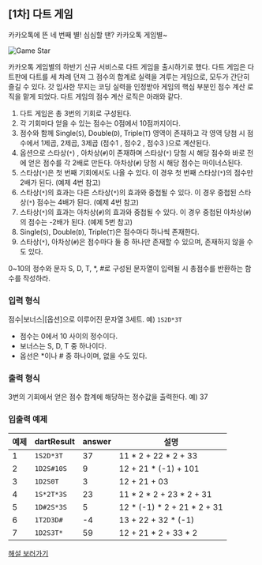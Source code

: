## [1차] 다트 게임

카카오톡에 뜬 네 번째 별! 심심할 땐? 카카오톡 게임별~

![Game Star](http://t1.kakaocdn.net/welcome2018/gamestar.png)

카카오톡 게임별의 하반기 신규 서비스로 다트 게임을 출시하기로 했다. 다트 게임은 다트판에 다트를 세 차례 던져 그 점수의 합계로 실력을 겨루는 게임으로, 모두가 간단히 즐길 수 있다.
갓 입사한 무지는 코딩 실력을 인정받아 게임의 핵심 부분인 점수 계산 로직을 맡게 되었다. 다트 게임의 점수 계산 로직은 아래와 같다.

1. 다트 게임은 총 3번의 기회로 구성된다.
2. 각 기회마다 얻을 수 있는 점수는 0점에서 10점까지이다.
3. 점수와 함께 Single(`S`), Double(`D`), Triple(`T`) 영역이 존재하고 각 영역 당첨 시 점수에서 1제곱, 2제곱, 3제곱 (점수1 , 점수2 , 점수3 )으로 계산된다.
4. 옵션으로 스타상(`*`) , 아차상(`#`)이 존재하며 스타상(`*`) 당첨 시 해당 점수와 바로 전에 얻은 점수를 각 2배로 만든다. 아차상(`#`) 당첨 시 해당 점수는 마이너스된다.
5. 스타상(`*`)은 첫 번째 기회에서도 나올 수 있다. 이 경우 첫 번째 스타상(`*`)의 점수만 2배가 된다. (예제 4번 참고)
6. 스타상(`*`)의 효과는 다른 스타상(`*`)의 효과와 중첩될 수 있다. 이 경우 중첩된 스타상(`*`) 점수는 4배가 된다. (예제 4번 참고)
7. 스타상(`*`)의 효과는 아차상(`#`)의 효과와 중첩될 수 있다. 이 경우 중첩된 아차상(`#`)의 점수는 -2배가 된다. (예제 5번 참고)
8. Single(`S`), Double(`D`), Triple(`T`)은 점수마다 하나씩 존재한다.
9. 스타상(`*`), 아차상(`#`)은 점수마다 둘 중 하나만 존재할 수 있으며, 존재하지 않을 수도 있다.

0~10의 정수와 문자 S, D, T, *, #로 구성된 문자열이 입력될 시 총점수를 반환하는 함수를 작성하라.

### 입력 형식

점수|보너스|[옵션]으로 이루어진 문자열 3세트.
예) `1S2D*3T`

- 점수는 0에서 10 사이의 정수이다.
- 보너스는 S, D, T 중 하나이다.
- 옵선은 *이나 # 중 하나이며, 없을 수도 있다.

### 출력 형식

3번의 기회에서 얻은 점수 합계에 해당하는 정수값을 출력한다.
예) 37

### 입출력 예제

| 예제 | dartResult | answer | 설명                        |
| ---- | ---------- | ------ | --------------------------- |
| 1    | `1S2D*3T`  | 37     | 11 * 2 + 22 * 2 + 33        |
| 2    | `1D2S#10S` | 9      | 12 + 21 * (-1) + 101        |
| 3    | `1D2S0T`   | 3      | 12 + 21 + 03                |
| 4    | `1S*2T*3S` | 23     | 11 * 2 * 2 + 23 * 2 + 31    |
| 5    | `1D#2S*3S` | 5      | 12 * (-1) * 2 + 21 * 2 + 31 |
| 6    | `1T2D3D#`  | -4     | 13 + 22 + 32 * (-1)         |
| 7    | `1D2S3T*`  | 59     | 12 + 21 * 2 + 33 * 2        |

[해설 보러가기](http://tech.kakao.com/2017/09/27/kakao-blind-recruitment-round-1/)